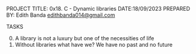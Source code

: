 PROJECT TITLE: 0x18. C - Dynamic libraries
DATE:18/09/2023
PREPARED BY: Edith Banda <edithbanda014@gmail.com>

TASKS

0. A library is not a luxury but one of the necessities of life
1. Without libraries what have we? We have no past and no future
